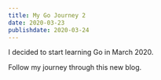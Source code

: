 ```yaml
---
title: My Go Journey 2
date: 2020-03-23
publishdate: 2020-03-24
---
```


I decided to start learning Go in March 2020.

Follow my journey through this new blog.
